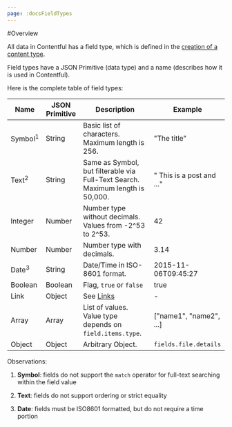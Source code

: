 ```yaml
---
page: :docsFieldTypes
---
```


#Overview

All data in Contentful has a field type, which is defined in the [creation of a content type](https://www.contentful.com/developers/docs/references/content-management-api/#/reference/content-types/create-a-content-type). 

Field types have a JSON Primitive (data type) and a name (describes how it is used in Contentful).

Here is the complete table of field types:


Name   |JSON Primitive|Description|Example
-------|--------------|-----------|------------
Symbol<sup>1</sup> |String        |Basic list of characters. Maximum length is 256.| "The title"
Text<sup>2</sup>   |String        |Same as Symbol, but filterable via Full-Text Search. Maximum length is 50,000.|" This is a post and ..."
Integer|Number        |Number type without decimals. Values from  -2^53 to 2^53. | 42
Number |Number        |Number type with decimals. | 3.14
Date<sup>3</sup>  |String        |Date/Time in ISO-8601 format. | 2015-11-06T09:45:27
Boolean|Boolean       |Flag, `true` or `false` | true
Link   |Object        |See [Links](https://www.contentful.com/developers/docs/concepts/links/) | -
Array  |Array         |List of values. Value type depends on `field.items.type`. |["name1", "name2", ...]
Object |Object        |Arbitrary Object. | `fields.file.details`

Observations:

1. **Symbol**: fields do not support the `match` operator for full-text searching within the field value

2. **Text**: fields do not support ordering or strict equality

3. **Date**: fields must be ISO8601 formatted, but do not require a time portion